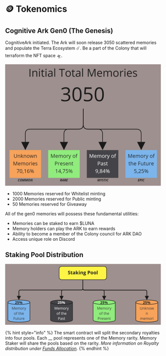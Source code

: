 # 🪙 Tokenomics

## Cognitive Ark Gen0 (The Genesis)

CognitiveArk initiated. The Ark will soon release 3050 scattered memories and populate the Terra Ecosystem ☄️. Be a part of the Colony that will terraform the NFT space 🛸.

![](<../.gitbook/assets/Finance - Tokenomicsv2.jpg>)

* 1000 Memories reserved for Whitelist minting
* 2000 Memories reserved for Public minting
* 50 Memories reserved for Giveaway

All of the gen0 memories will possess these fundamental utilities:

* Memories can be staked to earn $LUNA
* Memory holders can play the ARK to earn rewards
* Ability to become a member of the Colony council for ARK DAO
* Access unique role on Discord

## Staking Pool Distribution

![](<../.gitbook/assets/Finance - Staking Pool.jpg>)

{% hint style="info" %}
The smart contract will split the secondary royalties into four pools. Each __ pool represents one of the Memory rarity. Memory Staker will share the pools based on the rarity. _More information on Royalty distribution under_ [_Funds Allocation_](../i-want-to-know-more/funds-allocation.md#royalty)_._
{% endhint %}
